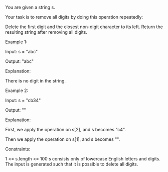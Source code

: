 You are given a string s.

Your task is to remove all digits by doing this operation repeatedly:

Delete the first digit and the closest non-digit character to its left.
Return the resulting string after removing all digits.


Example 1:

Input: s = "abc"

Output: "abc"

Explanation:

There is no digit in the string.

Example 2:

Input: s = "cb34"

Output: ""

Explanation:

First, we apply the operation on s[2], and s becomes "c4".

Then we apply the operation on s[1], and s becomes "".



Constraints:

1 <= s.length <= 100
s consists only of lowercase English letters and digits.
The input is generated such that it is possible to delete all digits.